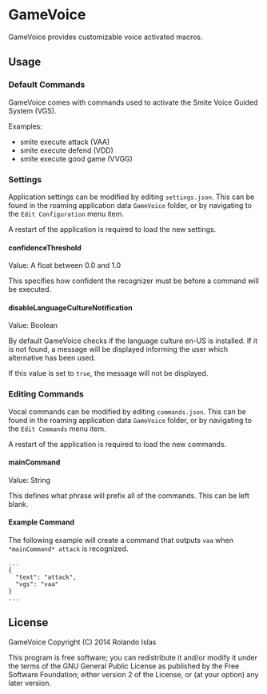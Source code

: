 GameVoice
=================

GameVoice provides customizable voice activated macros.

## Usage

### Default Commands

GameVoice comes with commands used to activate the Smite Voice Guided System (VGS).

Examples:

- smite execute attack (VAA)
- smite execute defend (VDD)
- smite execute good game (VVGG)

### Settings

Application settings can be modified by editing `settings.json`. This can be found in the roaming application data `GameVoice` folder, or by navigating to the `Edit Configuration` menu item.

A restart of the application is required to load the new settings.

#### confidenceThreshold

Value: A float between 0.0 and 1.0

This specifies how confident the recognizer must be before a command will be executed.

#### disableLanguageCultureNotification

Value: Boolean

By default GameVoice checks if the language culture en-US is installed. If it is not found, a message will be displayed informing the user which alternative has been used.

If this value is set to `true`, the message will not be displayed.

### Editing Commands

Vocal commands can be modified by editing `commands.json`. This can be found in the roaming application data `GameVoice` folder, or by navigating to the `Edit Commands` menu item.

A restart of the application is required to load the new commands.

#### mainCommand

Value: String

This defines what phrase will prefix all of the commands. This can be left blank.

#### Example Command

The following example will create a command that outputs `vaa` when `*mainCommand* attack` is recognized.

```
...
{
  "text": "attack",
  "vgs": "vaa"
}
...
```

## License

GameVoice
Copyright (C) 2014 Rolando Islas

This program is free software; you can redistribute it and/or modify
it under the terms of the GNU General Public License as published by
the Free Software Foundation; either version 2 of the License, or
(at your option) any later version.